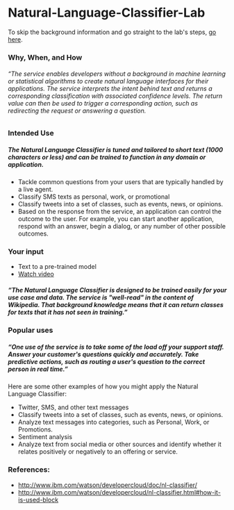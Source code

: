 # Natural-Language-Classifier-Lab

To skip the background information and go straight to the lab's steps, [go here](./lab.md).

### Why, When, and How
###### “The service enables developers without a background in machine learning or statistical algorithms to create natural language interfaces for their applications. The service interprets the intent behind text and returns a corresponding classification with associated confidence levels. The return value can then be used to trigger a corresponding action, such as redirecting the request or answering a question.

### Intended Use
##### The Natural Language Classifier is tuned and tailored to short text (1000 characters or less) and can be trained to function in any domain or application.
*	Tackle common questions from your users that are typically handled by a live agent.
*	Classify SMS texts as personal, work, or promotional
*	Classify tweets into a set of classes, such as events, news, or opinions.
*	Based on the response from the service, an application can control the outcome to the user. For example, you can start another application, respond with an answer, begin a dialog, or any number of other possible outcomes.

### Your input
*	Text to a pre-trained model
* [Watch video](https://youtu.be/h1ZiUIvYdD8)

##### “The Natural Language Classifier is designed to be trained easily for your use case and data. The service is "well-read" in the content of Wikipedia. That background knowledge means that it can return classes for texts that it has not seen in training.”

### Popular uses
##### “One use of the service is to take some of the load off your support staff. Answer your customer's questions quickly and accurately. Take predictive actions, such as routing a user's question to the correct person in real time.”

Here are some other examples of how you might apply the Natural Language Classifier:
*	Twitter, SMS, and other text messages
*	Classify tweets into a set of classes, such as events, news, or opinions.
*	Analyze text messages into categories, such as Personal, Work, or Promotions.
*	Sentiment analysis
*	Analyze text from social media or other sources and identify whether it relates positively or negatively to an offering or service.

### References:
* http://www.ibm.com/watson/developercloud/doc/nl-classifier/
* http://www.ibm.com/watson/developercloud/nl-classifier.html#how-it-is-used-block
